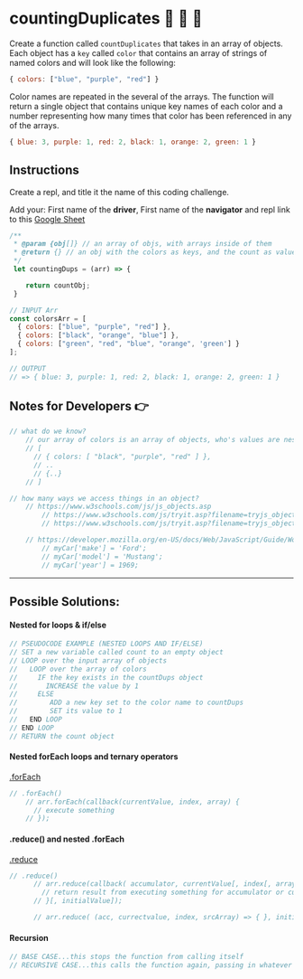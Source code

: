# countingDuplicates 🔴 🔴 🔵

Create a function called `countDuplicates` that takes in an array of objects. Each object has a `key` called `color` that contains an array of strings of named colors and will look like the following:

```js
{ colors: ["blue", "purple", "red"] }
```

Color names are repeated in the several of the arrays. The function will return a single object that contains unique key names of each color and a number representing how many times that color has been referenced in any of the arrays.

```js
{ blue: 3, purple: 1, red: 2, black: 1, orange: 2, green: 1 }
```

## Instructions

Create a repl, and title it the name of this coding challenge.

Add your: First name of the **driver**, First name of the **navigator** and repl link to this [Google Sheet](https://docs.google.com/spreadsheets/d/13tuilM86zSqZxsdBO4Ee5SLX22qjEL1x1xY0oljYbOY/edit#gid=0)

```js
/**
 * @param {obj[]} // an array of objs, with arrays inside of them 
 * @return {} // an obj with the colors as keys, and the count as values
 */
 let countingDups = (arr) => {

    return countObj;
 }

// INPUT Arr
const colorsArr = [
  { colors: ["blue", "purple", "red"] },
  { colors: ["black", "orange", "blue"] },
  { colors: ["green", "red", "blue", "orange", 'green'] }
];

// OUTPUT
// => { blue: 3, purple: 1, red: 2, black: 1, orange: 2, green: 1 }

```

## Notes for Developers 👉

```js
// what do we know?
    // our array of colors is an array of objects, who's values are nested arrays of strings.
    // [
      // { colors: [ "black", "purple", "red" ] },
      // ..
      // {..}
    // ]

// how many ways we access things in an object?
    // https://www.w3schools.com/js/js_objects.asp
        // https://www.w3schools.com/js/tryit.asp?filename=tryjs_objects_properties_2
        // https://www.w3schools.com/js/tryit.asp?filename=tryjs_objects_properties_1

    // https://developer.mozilla.org/en-US/docs/Web/JavaScript/Guide/Working_with_Objects
        // myCar['make'] = 'Ford';
        // myCar['model'] = 'Mustang';
        // myCar['year'] = 1969;
```

---

## Possible Solutions: 

#### Nested for loops & if/else

```js
// PSEUDOCODE EXAMPLE (NESTED LOOPS AND IF/ELSE)
// SET a new variable called count to an empty object
// LOOP over the input array of objects
//   LOOP over the array of colors
//     IF the key exists in the countDups object
//       INCREASE the value by 1
//     ELSE
//        ADD a new key set to the color name to countDups
//        SET its value to 1
//   END LOOP
// END LOOP
// RETURN the count object
```

#### Nested forEach loops and ternary operators

[.forEach](https://developer.mozilla.org/en-US/docs/Web/JavaScript/Reference/Global_Objects/Array/forEach)


```js
// .forEach()
    // arr.forEach(callback(currentValue, index, array) {
      // execute something
    // });
```

#### .reduce() and nested .forEach
[.reduce](ttps://developer.mozilla.org/en-US/docs/Web/JavaScript/Reference/Global_Objects/Array/reduce)
```js
// .reduce()
      // arr.reduce(callback( accumulator, currentValue[, index[, array]] ) {
        // return result from executing something for accumulator or currentValue
      // }[, initialValue]);

      // arr.reduce( (acc, currectvalue, index, srcArray) => { }, initialValue )
```

#### Recursion

```js
// BASE CASE...this stops the function from calling itself
// RECURSIVE CASE...this calls the function again, passing in whatever it needs
```